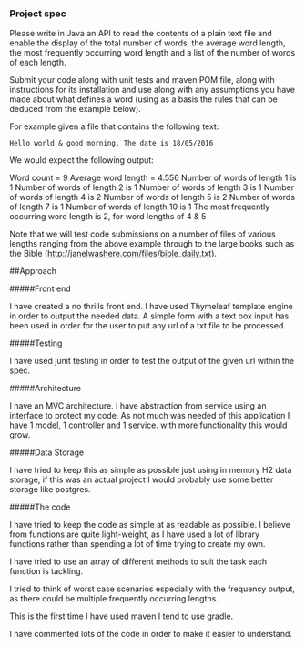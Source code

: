 ### Project spec 


Please write in Java an API to read the contents of a plain text file and enable the display of the total number of words, the average word length, the most frequently occurring word length and a list of the number of words of each length.

Submit your code along with unit tests and maven POM file, along with instructions for its installation and use along with any assumptions you have made about what defines a word (using as a basis the rules that can be deduced from the example below).

For example given a file that contains the following text:

	Hello world & good morning. The date is 18/05/2016

We would expect the following output:

Word count = 9
Average word length = 4.556
Number of words of length 1 is 1
Number of words of length 2 is 1
Number of words of length 3 is 1
Number of words of length 4 is 2
Number of words of length 5 is 2
Number of words of length 7 is 1
Number of words of length 10 is 1
The most frequently occurring word length is 2, for word lengths of 4 & 5

Note that we will test code submissions on a number of files of various lengths ranging from the above example through to the large books such as the Bible (http://janelwashere.com/files/bible_daily.txt).

##Approach

#####Front end

I have created a no thrills front end. I have used Thymeleaf template engine in order to output the needed data. 
A simple form with a text box input has been used in order for the user to put any url of a txt file to be processed.

#####Testing

I have used junit testing in order to test the output of the given url within the spec.

#####Architecture

I have an MVC architecture. I have abstraction from service using an interface to protect my code. As not much was needed of this application I have 1 model, 1 controller and 1 service.
with more functionality this would grow.

#####Data Storage

I have tried to keep this as simple as possible just using in memory H2 data storage, if this was an actual project I would 
probably use some better storage like postgres.

#####The code

I have tried to keep the code as simple at as readable as possible. I believe from functions are quite light-weight, as I have used a lot of
library functions rather than spending a lot of time trying to create my own.

I have tried to use an array of different methods to suit the task each function is tackling.

I tried to think of worst case scenarios especially with the frequency output, as there could be multiple frequently
occurring lengths. 

This is the first time I have used maven I tend to use gradle.

I have commented lots of the code in order to make it easier to understand.


